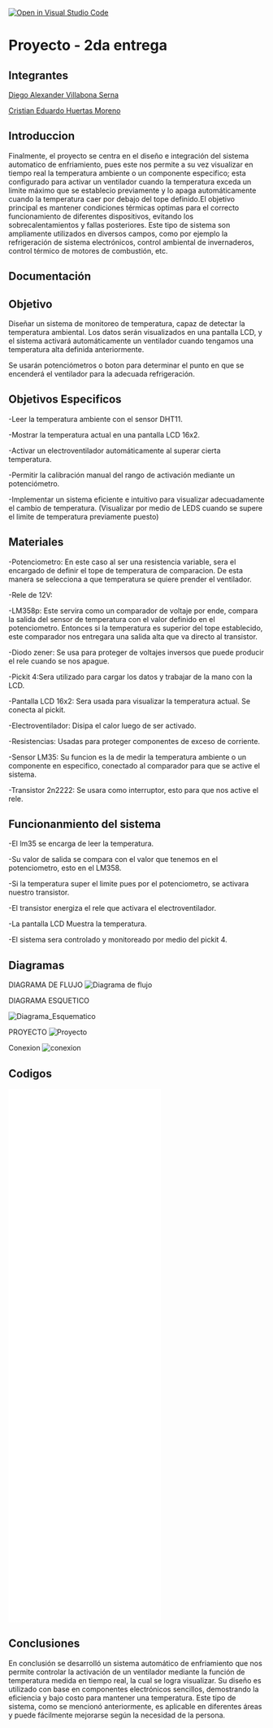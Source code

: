 [![Open in Visual Studio Code](https://classroom.github.com/assets/open-in-vscode-2e0aaae1b6195c2367325f4f02e2d04e9abb55f0b24a779b69b11b9e10269abc.svg)](https://classroom.github.com/online_ide?assignment_repo_id=19522536&assignment_repo_type=AssignmentRepo)
# Proyecto - 2da entrega

## Integrantes

[Diego Alexander Villabona Serna](https://github.com/alexovs71)

[Cristian Eduardo Huertas Moreno](https://github.com/Kristianx00)
## Introduccion 
Finalmente, el proyecto se centra en el diseño e integración del sistema automatico de enfriamiento, pues este nos permite a su vez visualizar en tiempo real la temperatura ambiente o un componente especifico; esta configurado para activar un ventilador cuando la temperatura exceda un limite máximo que se establecio previamente y lo apaga automáticamente cuando la temperatura caer por debajo del tope definido.El objetivo principal es mantener condiciones térmicas optimas para el correcto funcionamiento de diferentes dispositivos, evitando los sobrecalentamientos y fallas posteriores. 
Este tipo de sistema son ampliamente utilizados en diversos campos, como por ejemplo la refrigeración de sistema electrónicos, control ambiental de invernaderos, control térmico de motores de combustión, etc.
## Documentación
## Objetivo

Diseñar un sistema de monitoreo de temperatura, capaz de detectar la temperatura ambiental. Los datos serán visualizados en una pantalla LCD, y el sistema activará automáticamente un ventilador cuando tengamos una temperatura alta definida anteriormente.

Se usarán potenciómetros o boton para determinar el punto en que se encenderá el ventilador para la adecuada refrigeración.

## Objetivos Especificos 

-Leer la temperatura ambiente con el sensor DHT11.

-Mostrar la temperatura actual en una pantalla LCD 16x2.

-Activar un electroventilador automáticamente al superar cierta temperatura.

-Permitir la calibración manual del rango de activación mediante un potenciómetro.

-Implementar un sistema eficiente e intuitivo para visualizar adecuadamente el cambio de temperatura. (Visualizar por medio de LEDS cuando se supere el limite de temperatura previamente puesto)
## Materiales

-Potenciometro: En este caso al ser una resistencia variable, sera el encargado de definir el tope de temperatura de comparacion. De esta manera se selecciona a que temperatura se quiere prender el ventilador.

-Rele de 12V:

-LM358p: Este servira como un comparador de voltaje por ende, compara la salida del sensor de temperatura con el valor definido en el potenciometro. Entonces si la temperatura es superior del tope establecido, este comparador nos entregara una salida alta que va directo al transistor.

-Diodo zener: Se usa para proteger de voltajes inversos que puede producir el rele cuando se nos apague.

-Pickit 4:Sera utilizado para cargar los datos y trabajar de la mano con la LCD.

-Pantalla LCD 16x2: Sera usada para visualizar la temperatura actual. Se conecta al pickit.

-Electroventilador: Disipa el calor luego de ser activado.

-Resistencias: Usadas para proteger componentes de exceso de corriente.

-Sensor LM35: Su funcion es la de medir la temperatura ambiente o un componente en especifico, conectado al comparador para que se active el sistema.

-Transistor 2n2222: Se usara como interruptor, esto para que nos active el rele.
## Funcionanmiento del sistema 
-El lm35 se encarga de leer la temperatura.

-Su valor de salida se compara con el valor que tenemos en el potenciometro, esto en el LM358.

-Si la temperatura super el limite pues por el potenciometro, se activara nuestro transistor.

-El transistor energiza el rele que activara el electroventilador.

-La pantalla LCD Muestra la temperatura.

-El sistema sera controlado y monitoreado por medio del pickit 4.

## Diagramas
DIAGRAMA DE FLUJO
![Diagrama de flujo](/imagenes/Diagrama_de_Flujo.png)

DIAGRAMA ESQUETICO 

![Diagrama_Esquematico](/imagenes/Diagrama_Esquematico.jpg)

PROYECTO
![Proyecto](/imagenes/Proyecto.png)

Conexion
![conexion](/imagenes/conexion.png)
## Codigos

![Codigo adc.c](/codigos/adc.c)
![Codigo adc.h](/codigos/adc.h)
![Codigo i2c.c](/codigos/i2c.c)
![Codigo l2c.c](/codigos/i2c.h)
![Codigo l2c.c](/codigos/i2c_lcd.h)
![Codigo l2c.c](/codigos/i2c_lcd.c)
![main.c](/codigos/main.c)

## Conclusiones
En conclusión se desarrolló un sistema automático de enfriamiento que nos permite controlar la activación de un ventilador mediante la función de temperatura medida en tiempo real, la cual se logra visualizar. Su diseño es utilizado con base en componentes electrónicos sencillos, demostrando la eficiencia y bajo costo para mantener una temperatura. Este tipo de sistema, como se mencionó anteriormente, es aplicable en diferentes áreas y puede fácilmente mejorarse según la necesidad de la persona.